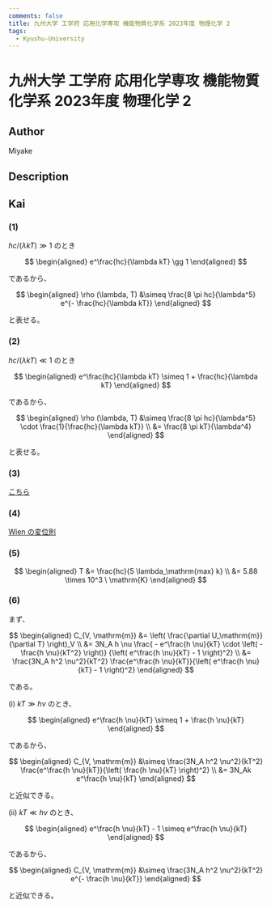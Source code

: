 ```yaml
---
comments: false
title: 九州大学 工学府 応用化学専攻 機能物質化学系 2023年度 物理化学 2
tags:
  - Kyushu-University
---
```

# 九州大学 工学府 応用化学専攻 機能物質化学系 2023年度 物理化学 2

## **Author**
Miyake

## **Description**

## **Kai**
### (1)
$hc / (\lambda kT) \gg 1$ のとき

$$
  \begin{aligned}
  e^\frac{hc}{\lambda kT} \gg 1
  \end{aligned}
$$

であるから、

$$
  \begin{aligned}
  \rho (\lambda, T)
  &\simeq \frac{8 \pi hc}{\lambda^5} e^{- \frac{hc}{\lambda kT}}
  \end{aligned}
$$

と表せる。

### (2)
$hc / (\lambda kT) \ll 1$ のとき

$$
  \begin{aligned}
  e^\frac{hc}{\lambda kT} \simeq 1 + \frac{hc}{\lambda kT}
  \end{aligned}
$$

であるから、

$$
  \begin{aligned}
  \rho (\lambda, T)
  &\simeq \frac{8 \pi hc}{\lambda^5} \cdot \frac{1}{\frac{hc}{\lambda kT}}
  \\
  &= \frac{8 \pi kT}{\lambda^4}
  \end{aligned}
$$

と表せる。

### (3)

<p>
<a href="https://ja.wikipedia.org/wiki/%E3%83%97%E3%83%A9%E3%83%B3%E3%82%AF%E3%81%AE%E6%B3%95%E5%89%87">
こちら
</a>
</p>

### (4)

<p>
<a href="https://ja.wikipedia.org/wiki/%E3%82%A6%E3%82%A3%E3%83%BC%E3%83%B3%E3%81%AE%E5%A4%89%E4%BD%8D%E5%89%87">
Wien の変位則
</a>
</p>

### (5)

$$
  \begin{aligned}
  T
  &= \frac{hc}{5 \lambda_\mathrm{max} k}
  \\
  &= 5.88 \times 10^3 \ \mathrm{K}
  \end{aligned}
$$

### (6)
まず、

$$
  \begin{aligned}
  C_{V, \mathrm{m}}
  &= \left( \frac{\partial U_\mathrm{m}}{\partial T} \right)_V
  \\
  &= 3N_A h \nu
  \frac{ - e^\frac{h \nu}{kT} \cdot \left( - \frac{h \nu}{kT^2} \right)}
  {\left( e^\frac{h \nu}{kT} - 1 \right)^2}
  \\
  &= \frac{3N_A h^2 \nu^2}{kT^2}
  \frac{e^\frac{h \nu}{kT}}{\left( e^\frac{h \nu}{kT} - 1 \right)^2}
  \end{aligned}
$$

である。

(i) $kT \gg h \nu$ のとき、

$$
  \begin{aligned}
  e^\frac{h \nu}{kT} \simeq 1 + \frac{h \nu}{kT}
  \end{aligned}
$$

であるから、

$$
  \begin{aligned}
  C_{V, \mathrm{m}}
  &\simeq \frac{3N_A h^2 \nu^2}{kT^2}
  \frac{e^\frac{h \nu}{kT}}{\left( \frac{h \nu}{kT} \right)^2}
  \\
  &= 3N_Ak e^\frac{h \nu}{kT}
  \end{aligned}
$$

と近似できる。

(ii) $kT \ll h \nu$ のとき、

$$
  \begin{aligned}
  e^\frac{h \nu}{kT} - 1 \simeq e^\frac{h \nu}{kT}
  \end{aligned}
$$

であるから、

$$
  \begin{aligned}
  C_{V, \mathrm{m}}
  &\simeq \frac{3N_A h^2 \nu^2}{kT^2} e^{- \frac{h \nu}{kT}}
  \end{aligned}
$$

と近似できる。
